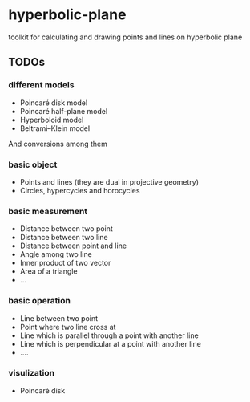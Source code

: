 # hyperbolic-plane
toolkit for calculating and drawing points and lines on hyperbolic plane

## TODOs

### different models

* Poincaré disk model
* Poincaré half-plane model 
* Hyperboloid model
* Beltrami–Klein model

And conversions among them

### basic object

* Points and lines (they are dual in projective geometry)
* Circles, hypercycles and horocycles

### basic measurement

* Distance between two point
* Distance between two line
* Distance between point and line
* Angle among two line
* Inner product of two vector
* Area of a triangle
* ...

### basic operation

* Line between two point
* Point where two line cross at 
* Line which is parallel through a point with another line
* Line which is perpendicular at a point with another line
* ....

### visulization

* Poincaré disk



